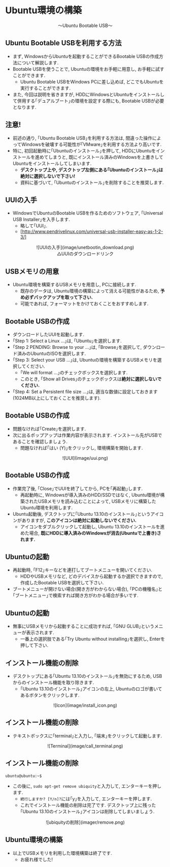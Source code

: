 # Ubuntu環境の構築

<center>
〜Ubuntu Bootable USB〜
</center>

## Ubuntu Bootable USBを利用する方法
- まず, WindowsからUbuntuを起動することができるBootable USBの作成方法について解説します.
- Bootable USBを使うことで, Ubuntuの環境をお手軽に用意し, お手軽に試すことができます.
    - Ubuntu Bootable USBをWindows PCに差し込めば, どこでもUbuntuを実行することができます.
- また, 今回は説明を省きますが, HDDにWindowsとUbuntuをインストールして併用する｢デュアルブート｣の環境を設定する際にも, Bootable USBが必要となります.

## 注意!
- 前述の通り, ｢Ubuntu Bootable USB｣を利用する方法は, 間違った操作によってWindowsを破壊する可能性が｢VMware｣を利用する方法より高いです.
- 特に, 初回起動時に｢Ubuntuのインストール｣を押して, HDDにUbuntuをインストールを進めてしまうと, 既にインストール済みのWindowsを上書きしてUbuntuをインストールしてしまいます.
    - **デスクトップ上や, デスクトップ左側にある｢Ubuntuのインストール｣は絶対に選択しないで下さい!**
    - 資料に基づいて, ｢Ubuntuのインストール｣を削除することを推奨します.

## UUIの入手

- WindowsでUbuntuのBootable USBを作るためのソフトウェア, ｢Universal USB Installer｣を入手します.
    - 略して｢UUI｣.
    - [http://www.pendrivelinux.com/universal-usb-installer-easy-as-1-2-3/]

<center>
![UUIの入手](image/unetbootin_download.png)
<br>
△UUIのダウンロードリンク
</center>

## USBメモリの用意

- Ubuntu環境を構築するUSBメモリを用意し, PCに接続します.
    - 既存のデータは, Ubuntu環境の構築によって消える可能性があるため, **予め必ずバックアップを取って下さい.**
    - 可能であれば, フォーマットをかけておくことをおすすめします.

## Bootable USBの作成

- ダウンロードしたUUIを起動します.
- ｢Step 1: Select a Linux ...｣は, ｢Ubuntu｣を選択します.
- ｢Step 2 PENDING: Browse to your ...｣は, ｢Browse｣を選択して, ダウンロード済みのUbuntuのISOを選択します.
- ｢Step 3: Select your USB ...｣は, Ubuntuの環境を構築するUSBメモリを選択してください.
    - ｢We will format ...｣のチェックボックスを選択します.
    - このとき, ｢Show all Drives｣のチェックボックスは**絶対に選択しないでください.**
- ｢Step 4: Set a Persistent file size ...｣は, 適当な数値に設定しておきます(1024MB以上にしておくことを推奨します).

## Bootable USBの作成

- 問題なければ｢Create｣を選択します.
- 次に出るポップアップは作業内容が表示されます. インストール先がUSBであることを確認しましょう.
    - 問題なければ｢はい (Y)｣をクリックし, 環境構築を開始します.

<center>
![UUI](image/uui.png)
</center>

## Bootable USBの作成

- 作業完了後, ｢Close｣でUUIを終了してから, PCを｢再起動｣します.
    - 再起動時に, Windowsが導入済みのHDD/SSDではなく, Ubuntu環境が構築されたUSBメモリを読み込むことによって, USBメモリに構築したUbuntu環境を利用します.
- Ubuntu起動後, デスクトップに｢Ubuntu 13.10のインストール｣というアイコンがありますが, **このアイコンは絶対に起動しないでください.**
    - アイコンをダブルクリックして起動し, Ubuntu 13.10のインストールを進めた場合, **既にHDDに導入済みのWindowsが消去(Ubuntuで上書き)されます.**

## Ubuntuの起動
- 再起動時, ｢F12｣キーなどを連打してブートメニューを開いてください.
    - HDDやUSBメモリなど, どのデバイスから起動するか選択できますので, 作成したBootable USBを選択して下さい.
- ブートメニューが開けない場合(開き方がわからない場合), ｢PCの機種名｣と｢ブートメニュー｣で検索すれば開き方がわかる場合が多いです.
    
## Ubuntuの起動
- 無事にUSBメモリから起動することに成功すれば, ｢GNU GLUB｣というメニューが表示されます.
    - 一番上の選択肢である｢Try Ubuntu without installing｣を選択し, Enterを押して下さい.

## インストール機能の削除
- デスクトップにある｢Ubuntu 13.10のインストール｣を無効にするため, USBからのインストール機能を取り除きます.
    - ｢Ubuntu 13.10のインストール｣アイコンの左上, Ubuntuのロゴが書いてあるボタンをクリックします.

<center>
![Icon](image/install_icon.png)
</center>

## インストール機能の削除

- テキストボックスに｢terminal｣と入力し, ｢端末｣をクリックして起動します.

<center>
![Terminal](image/call_terminal.png)
</center>

## インストール機能の削除

    ubuntu@ubuntu:~$

- この後に, `sudo apt-get remove ubiquity`と入力して, エンターキーを押します.
    - `続行しますか? [Y/n]?`には｢y｣を入力して, エンターキーを押します.
    - これでインストール機能の削除は完了です. デスクトップ上に残った｢Ubuntu 13.10のインストール｣アイコンは削除してしまいましょう.

<center>
![ubiquityの削除](imager/remove.png)
</center>

## Ubuntu環境の構築
- 以上でUSBメモリを利用した環境構築は終了です.
    - お疲れ様でした!

